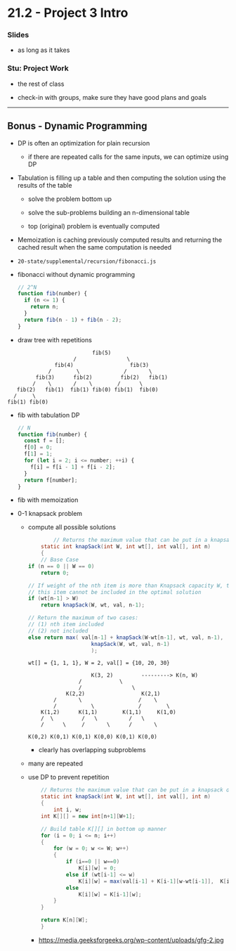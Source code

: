 # 21.2 - Project 3 Intro

### Slides

- as long as it takes

### Stu: Project Work

- the rest of class

- check-in with groups, make sure they have good plans and goals

---

## Bonus - Dynamic Programming

- DP is often an optimization for plain recursion

  - if there are repeated calls for the same inputs, we can optimize using DP

- Tabulation is filling up a table and then computing the solution using the results of the table

  - solve the problem bottom up

  - solve the sub-problems building an n-dimensional table

  - top (original) problem is eventually computed

- Memoization is caching previously computed results and returning the cached result when the same computation is needed

- `20-state/supplemental/recursion/fibonacci.js`

- fibonacci without dynamic programming

  ```js
  // 2^N
  function fib(number) {
    if (n <= 1) {
      return n;
    }
    return fib(n - 1) + fib(n - 2);
  }
  ```

- draw tree with repetitions

```
                           fib(5)
                     /                \
               fib(4)                  fib(3)
             /        \              /       \
         fib(3)      fib(2)         fib(2)   fib(1)
        /    \       /    \        /      \
   fib(2)   fib(1)  fib(1) fib(0) fib(1)  fib(0)
  /     \
fib(1) fib(0)
```

- fib with tabulation DP

  ```js
  // N
  function fib(number) {
    const f = [];
    f[0] = 0;
    f[1] = 1;
    for (let i = 2; i <= number; ++i) {
      f[i] = f[i - 1] + f[i - 2];
    }
    return f[number];
  }
  ```

- fib with memoization

- 0-1 knapsack problem

  - compute all possible solutions

    ```java
            // Returns the maximum value that can be put in a knapsack of capacity W
        static int knapSack(int W, int wt[], int val[], int n)
        {
        // Base Case
    if (n == 0 || W == 0)
        return 0;

    // If weight of the nth item is more than Knapsack capacity W, then
    // this item cannot be included in the optimal solution
    if (wt[n-1] > W)
        return knapSack(W, wt, val, n-1);

    // Return the maximum of two cases:
    // (1) nth item included
    // (2) not included
    else return max( val[n-1] + knapSack(W-wt[n-1], wt, val, n-1),
                        knapSack(W, wt, val, n-1)
                        );
    ```

    ```
    wt[] = {1, 1, 1}, W = 2, val[] = {10, 20, 30}

                        K(3, 2)         ---------> K(n, W)
                    /            \
                    /                \
                K(2,2)                  K(2,1)
            /       \                  /    \
            /           \              /        \
        K(1,2)      K(1,1)        K(1,1)     K(1,0)
        /  \         /   \          /   \
        /      \     /       \      /       \

    K(0,2) K(0,1) K(0,1) K(0,0) K(0,1) K(0,0)

    ```

    - clearly has overlapping subproblems

  - many are repeated

  - use DP to prevent repetition

    ```java
        // Returns the maximum value that can be put in a knapsack of capacity W
        static int knapSack(int W, int wt[], int val[], int n)
        {
            int i, w;
        int K[][] = new int[n+1][W+1];

        // Build table K[][] in bottom up manner
        for (i = 0; i <= n; i++)
        {
            for (w = 0; w <= W; w++)
            {
                if (i==0 || w==0)
                    K[i][w] = 0;
                else if (wt[i-1] <= w)
                    K[i][w] = max(val[i-1] + K[i-1][w-wt[i-1]],  K[i-1][w]);
                else
                    K[i][w] = K[i-1][w];
            }
        }

        return K[n][W];
        }
    ```

    - https://media.geeksforgeeks.org/wp-content/uploads/gfg-2.jpg

